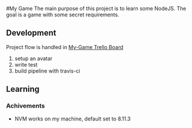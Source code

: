 #My Game
The main purpose of this project is to learn some NodeJS. The goal is a game with some 
secret requirements.

## Development
Project flow is handled in [My-Game Trello Board](https://trello.com/b/I9Skz3EQ/my-game)

1. setup an avatar
1. write test
1. build pipeline with travis-ci

## Learning


### Achivements
+ NVM works on my machine, default set to 8.11.3  
